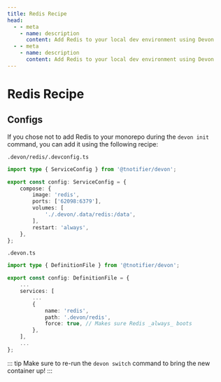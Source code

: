 ```yaml
---
title: Redis Recipe
head:
  - - meta
    - name: description
      content: Add Redis to your local dev environment using Devon
  - - meta
    - name: description
      content: Add Redis to your local dev environment using Devon
---
```


# Redis Recipe

## Configs

If you chose not to add Redis to your monorepo during the `devon init` command, you can add it using the following recipe:

`.devon/redis/.devconfig.ts`

```typescript
import type { ServiceConfig } from '@tnotifier/devon';

export const config: ServiceConfig = {
    compose: {
        image: 'redis',
        ports: ['62098:6379'],
        volumes: [
            './.devon/.data/redis:/data',
        ],
        restart: 'always',
    },
};
```

`.devon.ts`

```typescript
import type { DefinitionFile } from '@tnotifier/devon';

export const config: DefinitionFile = {
    ...
    services: [
        ...
        {
            name: 'redis',
            path: '.devon/redis',
            force: true, // Makes sure Redis _always_ boots
        },
    ],
    ...
};
```

::: tip
Make sure to re-run the `devon switch` command to bring the new container up!
:::

